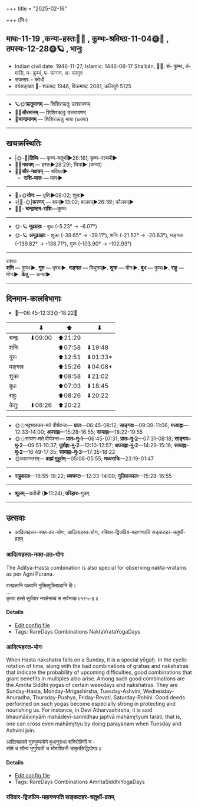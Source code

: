 +++
title = "2025-02-16"

+++
(चि॰)
## माघः-11-19  ,कन्या-हस्तः🌛🌌  ,  कुम्भः-श्रविष्ठा-11-04🌞🌌  ,  तपस्यः-12-28🌞🪐  , भानुः
- Indian civil date: 1946-11-27, Islamic: 1446-08-17 Shaʿbān, 🌌🌞: सं- कुम्भः, तं- मासि, म- कुम्भं, प- फग्गण, अ- फागुन
- संवत्सरः - क्रोधी
- वर्षसङ्ख्या 🌛- शकाब्दः 1946, विक्रमाब्दः 2081, कलियुगे 5125
___________________
- 🪐🌞**ऋतुमानम्** — शिशिरऋतुः उत्तरायणम्
- 🌌🌞**सौरमानम्** — शिशिरऋतुः उत्तरायणम्
- 🌛**चान्द्रमानम्** — शिशिरऋतुः माघः (≈तपः)
___________________


## खचक्रस्थितिः
- |🌞-🌛|**तिथिः** — कृष्ण-चतुर्थी►26:16!; कृष्ण-पञ्चमी►  
- 🌌🌛**नक्षत्रम्** — हस्तः►28:29!; चित्रा► (कन्या)  
- 🌌🌞**सौर-नक्षत्रम्** — श्रविष्ठा►  
  - **राशि-मासः** — माघः► 
___________________
- 🌛+🌞**योगः** — धृतिः►08:02; शूलः►  
- २|🌛-🌞|**करणम्** — बवम्►13:02; बालवम्►26:16!; कौलवम्►  
- 🌌🌛- **चन्द्राष्टम-राशिः**—कुम्भः  
___________________
- 🌞-🪐 **मूढग्रहाः** - बुधः (-5.23° → -6.07°)
- 🌞-🪐 **अमूढग्रहाः** - शुक्रः (-39.65° → -39.11°), शनिः (-21.52° → -20.63°), मङ्गलः (-139.82° → -138.71°), गुरुः (-103.90° → -102.93°)
___________________
राशयः  
**शनि** — कुम्भः►. **गुरु** — वृषभः►. **मङ्गल** — मिथुनम्►. **शुक्र** — मीनः►. **बुध** — कुम्भः►. **राहु** — मीनः►. **केतु** — कन्या►. 
___________________


## दिनमान-कालविभागाः
- 🌅—06:45-12:33🌞-18:22🌇  

|      |⬇     |⬆     |⬇     |
|------|-----|-----|------|
|चन्द्रः|⬇09:00 |⬆21:29 |     |
|शनिः   |     |⬆07:58 |⬇19:48 |
|गुरुः  |     |⬆12:51 |⬇01:33*|
|मङ्गलः |     |⬆15:26 |⬇04:08*|
|शुक्रः |     |⬆08:58 |⬇21:02 |
|बुधः   |     |⬆07:03 |⬇18:45 |
|राहुः  |     |⬆08:26 |⬇20:22 |
|केतुः  |⬇08:26 |⬆20:22 |     |
___________________
- 🌞⚝भट्टभास्कर-मते वीर्यवन्तः— **प्रातः**—06:45-08:12; **साङ्गवः**—09:39-11:06; **मध्याह्नः**—12:33-14:00; **अपराह्णः**—15:28-16:55; **सायाह्नः**—18:22-19:55  
- 🌞⚝सायण-मते वीर्यवन्तः— **प्रातः-मु॰1**—06:45-07:31; **प्रातः-मु॰2**—07:31-08:18; **साङ्गवः-मु॰2**—09:51-10:37; **पूर्वाह्णः-मु॰2**—12:10-12:57; **अपराह्णः-मु॰2**—14:29-15:16; **सायाह्नः-मु॰2**—16:49-17:35; **सायाह्नः-मु॰3**—17:35-18:22  
- 🌞कालान्तरम्— **ब्राह्मं मुहूर्तम्**—05:06-05:55; **मध्यरात्रिः**—23:19-01:47  
___________________
- **राहुकालः**—16:55-18:22; **यमघण्टः**—12:33-14:00; **गुलिककालः**—15:28-16:55  
___________________
- **शूलम्**—प्रतीची (►11:24); **परिहारः**–गुडम्  
___________________

## उत्सवाः
- आदित्यहस्त-नक्त-व्रत-योगः, आदित्यहस्त-योगः, रविवार-द्विजप्रिय-महागणपति सङ्कटहर-चतुर्थी-व्रतम्
### आदित्यहस्त-नक्त-व्रत-योगः



The Aditya-Hasta combination is also special for observing nakta-vratams as per Agni Purana.

वारव्रतानि वक्ष्यामि भुक्तिमुक्तिप्रदानि हि।  
...  
कृत्वा हस्ते सूर्यवारं नक्तेनाब्दं स सर्वभाक्॥१९५-३॥



#### Details
- [Edit config file](https://github.com/jyotisham/adyatithi/blob/master/time_focus/nakta-vrata-yoga/description_only/Adityahasta-naktavrata-yOgaH.toml)
- Tags: RareDays Combinations NaktaVrataYogaDays


### आदित्यहस्त-योगः



When Hasta nakshatra falls on a Sunday, it is a special yōgaḥ. In the cyclic rotation of time, along with the bad combinations of grahas and nakshatras that indicate the probability of upcoming difficulties, good combinations that grant benefits in multiples also arise. Among such good combinations are the Amrita Siddhi yogas of certain weekdays and nakshatras. They are Sunday-Hasta, Monday-Mrigashirsha, Tuesday-Ashvini, Wednesday-Anuradha, Thursday-Pushya, Friday-Revati, Saturday-Rohini. Good deeds performed on such yogas become especially strong in protecting and nourishing us.
For instance, in Devi Atharvashirsha, it is said bhaumāśvinyāṁ mahādevī-sannidhau japtvā mahāmr̥tyuṁ tarati, that is, one can cross even mahāmr̥tyu by doing parayanam when Tuesday and Ashvini join.

आदित्यहस्ते गुरुपुष्ययोगे बुधानुराधा शनिरोहिणी च।  
सोमे च सौम्यं भृगुरेवती च भौमाश्विनी चामृतसिद्धियोगाः॥



#### Details
- [Edit config file](https://github.com/jyotisham/adyatithi/blob/master/time_focus/amrita-siddhi/description_only/Adityahasta-yOgaH.toml)
- Tags: RareDays Combinations AmritaSiddhiYogaDays


### रविवार-द्विजप्रिय-महागणपति सङ्कटहर-चतुर्थी-व्रतम्
